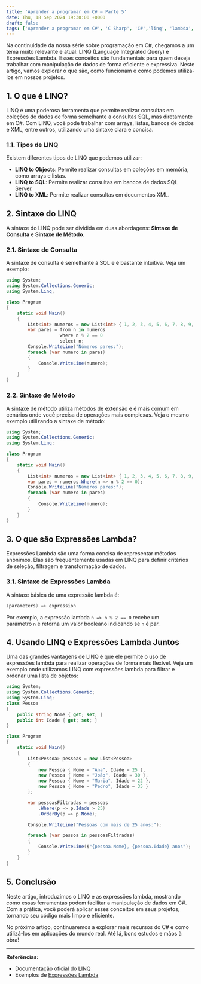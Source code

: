 ```yaml
---
title: 'Aprender a programar em C# – Parte 5'
date: Thu, 18 Sep 2024 19:30:00 +0000
draft: false
tags: ['Aprender a programar em C#', 'C Sharp', 'C#','linq', 'lambda', 'Conceitos básicos', 'Iniciante', 'Visual Studio']
---
```

Na continuidade da nossa série sobre programação em C#, chegamos a um tema muito relevante e atual: LINQ (Language Integrated Query) e Expressões Lambda. Esses conceitos são fundamentais para quem deseja trabalhar com manipulação de dados de forma eficiente e expressiva. Neste artigo, vamos explorar o que são, como funcionam e como podemos utilizá-los em nossos projetos.

## 1. O que é LINQ?

LINQ é uma poderosa ferramenta que permite realizar consultas em coleções de dados de forma semelhante a consultas SQL, mas diretamente em C#. Com LINQ, você pode trabalhar com arrays, listas, bancos de dados e XML, entre outros, utilizando uma sintaxe clara e concisa.

### 1.1. Tipos de LINQ

Existem diferentes tipos de LINQ que podemos utilizar:

- **LINQ to Objects**: Permite realizar consultas em coleções em memória, como arrays e listas.
- **LINQ to SQL**: Permite realizar consultas em bancos de dados SQL Server.
- **LINQ to XML**: Permite realizar consultas em documentos XML.

## 2. Sintaxe do LINQ

A sintaxe do LINQ pode ser dividida em duas abordagens: **Sintaxe de Consulta** e **Sintaxe de Método**.

### 2.1. Sintaxe de Consulta

A sintaxe de consulta é semelhante à SQL e é bastante intuitiva. Veja um exemplo:

```csharp
using System;
using System.Collections.Generic;
using System.Linq;

class Program
{
    static void Main()
    {
        List<int> numeros = new List<int> { 1, 2, 3, 4, 5, 6, 7, 8, 9, 10 };
        var pares = from n in numeros
                    where n % 2 == 0
                    select n;
        Console.WriteLine("Números pares:");
        foreach (var numero in pares)
        {
            Console.WriteLine(numero);
        }
    }
}
```

### 2.2. Sintaxe de Método

A sintaxe de método utiliza métodos de extensão e é mais comum em cenários onde você precisa de operações mais complexas. Veja o mesmo exemplo utilizando a sintaxe de método:

```csharp
using System;
using System.Collections.Generic;
using System.Linq;

class Program
{
    static void Main()
    {
        List<int> numeros = new List<int> { 1, 2, 3, 4, 5, 6, 7, 8, 9, 10 };
        var pares = numeros.Where(n => n % 2 == 0);
        Console.WriteLine("Números pares:");
        foreach (var numero in pares)
        {
            Console.WriteLine(numero);
        }
    }
}
```

## 3. O que são Expressões Lambda?

Expressões Lambda são uma forma concisa de representar métodos anônimos. Elas são frequentemente usadas em LINQ para definir critérios de seleção, filtragem e transformação de dados.

### 3.1. Sintaxe de Expressões Lambda

A sintaxe básica de uma expressão lambda é:

```csharp
(parameters) => expression
```

Por exemplo, a expressão lambda `n => n % 2 == 0` recebe um parâmetro `n` e retorna um valor booleano indicando se `n` é par.

## 4. Usando LINQ e Expressões Lambda Juntos

Uma das grandes vantagens de LINQ é que ele permite o uso de expressões lambda para realizar operações de forma mais flexível. Veja um exemplo onde utilizamos LINQ com expressões lambda para filtrar e ordenar uma lista de objetos:

```csharp
using System;
using System.Collections.Generic;
using System.Linq;
class Pessoa
{
    public string Nome { get; set; }
    public int Idade { get; set; }
}

class Program
{
    static void Main()
    {
        List<Pessoa> pessoas = new List<Pessoa>
        {
            new Pessoa { Nome = "Ana", Idade = 25 },
            new Pessoa { Nome = "João", Idade = 30 },
            new Pessoa { Nome = "Maria", Idade = 22 },
            new Pessoa { Nome = "Pedro", Idade = 35 }
        };

        var pessoasFiltradas = pessoas
            .Where(p => p.Idade > 25)
            .OrderBy(p => p.Nome);

        Console.WriteLine("Pessoas com mais de 25 anos:");

        foreach (var pessoa in pessoasFiltradas)
        {
            Console.WriteLine($"{pessoa.Nome}, {pessoa.Idade} anos");
        }
    }
}
```

## 5. Conclusão

Neste artigo, introduzimos o LINQ e as expressões lambda, mostrando como essas ferramentas podem facilitar a manipulação de dados em C#. Com a prática, você poderá aplicar esses conceitos em seus projetos, tornando seu código mais limpo e eficiente.

No próximo artigo, continuaremos a explorar mais recursos do C# e como utilizá-los em aplicações do mundo real. Até lá, bons estudos e mãos à obra!

---

**Referências:**

- Documentação oficial do [LINQ](https://learn.microsoft.com/en-us/dotnet/csharp/programming-guide/concepts/linq/)
- Exemplos de [Expressões Lambda](https://learn.microsoft.com/en-us/dotnet/csharp/programming-guide/statements-expressions-operators/lambda-expressions)
